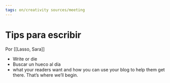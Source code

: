 ```yaml
---
tags: on/creativity sources/meeting
---
```

# Tips para escribir
Por [[Lasso, Sara]]

- Write or die
- Buscar un hueco al día
- what your readers want and how you can use your blog to help them get there. That’s where we’ll begin.
